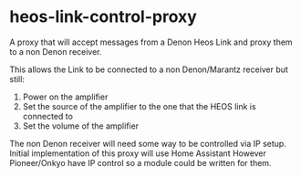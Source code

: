 # heos-link-control-proxy
A proxy that will accept messages from a Denon Heos Link and proxy them to a non Denon receiver.

This allows the Link to be connected to a non Denon/Marantz receiver but still:
1) Power on the amplifier
2) Set the source of the amplifier to the one that the HEOS link is connected to
3) Set the volume of the amplifier

The non Denon receiver will need some way to be controlled via IP setup. Initial implementation of this proxy will use Home Assistant
However Pioneer/Onkyo have IP control so a module could be written for them.
